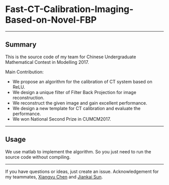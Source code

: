 # Fast-CT-Calibration-Imaging-Based-on-Novel-FBP
-----
## Summary
This is the source code of my team for Chinese Undergraduate Mathematical Contest in Modelling 2017. 

Main Contribution:
* We propose an algorithm for the calibration of CT system based on ReLU.
* We design a unique filter of Filter Back Projection for image reconstruction.
* We reconstruct the given image and gain excellent performance.
* We design a new template for CT calibration and evaluate the performance.
* We won National Second Prize in CUMCM2017.

------
## Usage

We use matlab to implement the algorithm. So you just need to run the source code without compiling.

----
If you have questions or ideas, just create an issue. Acknowledgement for my teammates, [Xiangyu Chen](https://github.com/cxy1997) and [Jiankai Sun](https://github.com/sjkai).
